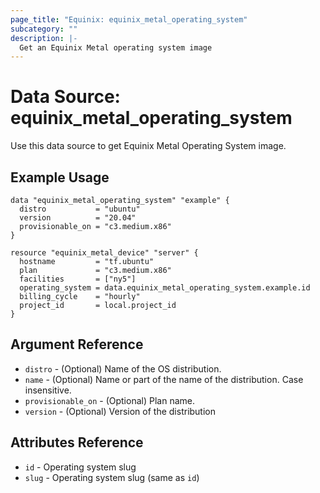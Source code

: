 ```yaml
---
page_title: "Equinix: equinix_metal_operating_system"
subcategory: ""
description: |-
  Get an Equinix Metal operating system image
---
```


# Data Source: equinix\_metal\_operating\_system

Use this data source to get Equinix Metal Operating System image.

## Example Usage

```hcl
data "equinix_metal_operating_system" "example" {
  distro           = "ubuntu"
  version          = "20.04"
  provisionable_on = "c3.medium.x86"
}

resource "equinix_metal_device" "server" {
  hostname         = "tf.ubuntu"
  plan             = "c3.medium.x86"
  facilities       = ["ny5"]
  operating_system = data.equinix_metal_operating_system.example.id
  billing_cycle    = "hourly"
  project_id       = local.project_id
}
```

## Argument Reference

* `distro` - (Optional) Name of the OS distribution.
* `name` - (Optional) Name or part of the name of the distribution. Case insensitive.
* `provisionable_on` - (Optional) Plan name.
* `version` - (Optional) Version of the distribution

## Attributes Reference

* `id` - Operating system slug
* `slug` - Operating system slug (same as `id`)

